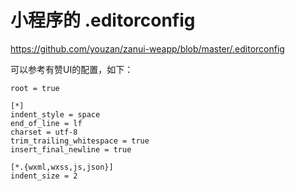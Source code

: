 # 小程序的 .editorconfig 

https://github.com/youzan/zanui-weapp/blob/master/.editorconfig

可以参考有赞UI的配置，如下：

```
root = true

[*]
indent_style = space
end_of_line = lf
charset = utf-8
trim_trailing_whitespace = true
insert_final_newline = true

[*.{wxml,wxss,js,json}]
indent_size = 2
```

